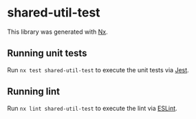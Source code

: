 # shared-util-test

This library was generated with [Nx](https://nx.dev).

## Running unit tests

Run `nx test shared-util-test` to execute the unit tests via [Jest](https://jestjs.io).

## Running lint

Run `nx lint shared-util-test` to execute the lint via [ESLint](https://eslint.org/).
